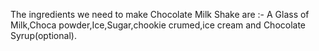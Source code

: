 The ingredients we need to make Chocolate Milk Shake are :-
A Glass of Milk,Choca powder,Ice,Sugar,chookie crumed,ice cream and Chocolate Syrup(optional).